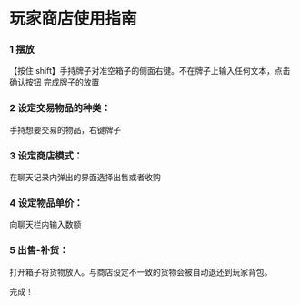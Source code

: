 # 玩家商店使用指南

### 1 摆放

【按住 shift】手持牌子对准空箱子的侧面右键。不在牌子上输入任何文本，点击确认按钮
完成牌子的放置

### 2 设定交易物品的种类：

手持想要交易的物品，右键牌子

### 3 设定商店模式：

在聊天记录内弹出的界面选择出售或者收购

### 4 设定物品单价：

向聊天栏内输入数额

### 5 出售-补货：

打开箱子将货物放入。与商店设定不一致的货物会被自动退还到玩家背包。

完成！
